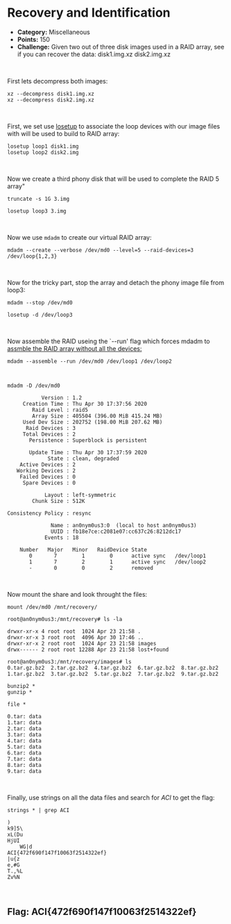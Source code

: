 # Recovery and Identification

* **Category:** Miscellaneous
* **Points:** 150
* **Challenge:** Given two out of three disk images used in a RAID array, see if you can recover the data: disk1.img.xz disk2.img.xz

<br /> 

First lets decompress both images:
```
xz --decompress disk1.img.xz
xz --decompress disk2.img.xz
```

<br />

First, we set use [losetup](https://unix.stackexchange.com/questions/302766/persistent-use-of-loop-block-device-in-mdadm) to associate the loop devices with our image files with will be used to build to RAID array:
```
losetup loop1 disk1.img
losetup loop2 disk2.img 
```

<br /> 

Now we create a third phony disk that will be used to complete the RAID 5 array"
```
truncate -s 1G 3.img

losetup loop3 3.img
```

<br /> 

Now we use `mdadm` to create our virtual RAID array:
```
mdadm --create --verbose /dev/md0 --level=5 --raid-devices=3 /dev/loop{1,2,3}
```

<br />

Now for the tricky part, stop the array and detach the phony image file from loop3:
```
mdadm --stop /dev/md0

losetup -d /dev/loop3
```

<br />

Now assemble the RAID useing the `--run' flag which forces mdadm to [assmble the RAID array without all the devices:](https://superuser.com/questions/962395/assemble-3-drive-software-raid5-with-one-disk-missing)
```
mdadm --assemble --run /dev/md0 /dev/loop1 /dev/loop2



mdadm -D /dev/md0

           Version : 1.2
     Creation Time : Thu Apr 30 17:37:56 2020
        Raid Level : raid5
        Array Size : 405504 (396.00 MiB 415.24 MB)
     Used Dev Size : 202752 (198.00 MiB 207.62 MB)
      Raid Devices : 3
     Total Devices : 2
       Persistence : Superblock is persistent

       Update Time : Thu Apr 30 17:37:59 2020
             State : clean, degraded 
    Active Devices : 2
   Working Devices : 2
    Failed Devices : 0
     Spare Devices : 0

            Layout : left-symmetric
        Chunk Size : 512K

Consistency Policy : resync

              Name : an0nym0us3:0  (local to host an0nym0us3)
              UUID : fb18e7ce:c2081e07:cc637c26:8212dc17
            Events : 18

    Number   Major   Minor   RaidDevice State
       0       7        1        0      active sync   /dev/loop1
       1       7        2        1      active sync   /dev/loop2
       -       0        0        2      removed
```

<br />

Now mount the share and look throught the files:
```
mount /dev/md0 /mnt/recovery/

root@an0nym0us3:/mnt/recovery# ls -la

drwxr-xr-x 4 root root  1024 Apr 23 21:58 .
drwxr-xr-x 3 root root  4096 Apr 30 17:46 ..
drwxr-xr-x 2 root root  1024 Apr 23 21:58 images
drwx------ 2 root root 12288 Apr 23 21:58 lost+found

root@an0nym0us3:/mnt/recovery/images# ls 
0.tar.gz.bz2  2.tar.gz.bz2  4.tar.gz.bz2  6.tar.gz.bz2  8.tar.gz.bz2
1.tar.gz.bz2  3.tar.gz.bz2  5.tar.gz.bz2  7.tar.gz.bz2  9.tar.gz.bz2

bunzip2 *
gunzip *

file *

0.tar: data
1.tar: data
2.tar: data
3.tar: data
4.tar: data
5.tar: data
6.tar: data
7.tar: data
8.tar: data
9.tar: data
```

<br /> 

Finally, use strings on all the data files and search for *ACI* to get the flag:
```
strings * | grep ACI

)
k9]5\
xL(Du
HjUI
	WG|d
ACI{472f690f147f10063f2514322ef}
|u{z
e,#G
T.,%L
Zv%N
```

<br /> 

## Flag: ACI{472f690f147f10063f2514322ef}
